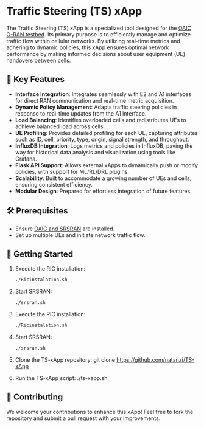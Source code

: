 # Traffic Steering (TS) xApp

The Traffic Steering (TS) xApp is a specialized tool designed for the [OAIC O-RAN testbed](https://www.openaicellular.org/). Its primary purpose is to efficiently manage and optimize traffic flow within cellular networks. By utilizing real-time metrics and adhering to dynamic policies, this xApp ensures optimal network performance by making informed decisions about user equipment (UE) handovers between cells.

## 🌟 Key Features

- **Interface Integration**: Integrates seamlessly with E2 and A1 interfaces for direct RAN communication and real-time metric acquisition.
- **Dynamic Policy Management**: Adapts traffic steering policies in response to real-time updates from the A1 interface.
- **Load Balancing**: Identifies overloaded cells and redistributes UEs to achieve balanced load across cells.
- **UE Profiling**: Provides detailed profiling for each UE, capturing attributes such as ID, cell, priority, type, origin, signal strength, and throughput.
- **InfluxDB Integration**: Logs metrics and policies in InfluxDB, paving the way for historical data analysis and visualization using tools like Grafana.
- **Flask API Support**: Allows external xApps to dynamically push or modify policies, with support for ML/RL/DRL plugins.
- **Scalability**: Built to accommodate a growing number of UEs and cells, ensuring consistent efficiency.
- **Modular Design**: Prepared for effortless integration of future features.

## 🛠 Prerequisites

- Ensure [OAIC and SRSRAN](https://openaicellular.github.io/oaic/) are installed.
- Set up multiple UEs and initiate network traffic flow.

## 🚀 Getting Started

1. Execute the RIC installation:
   ```bash
   ./Ricinstalation.sh
2. Start SRSRAN:
   ```bash
   ./srsran.sh
3. Execute the RIC installation:
   ```bash
   ./Ricinstalation.sh
4. Start SRSRAN:
   ```bash
   ./srsran.sh   
   
5. Clone the TS-xApp repository:
   git clone https://github.com/natanzi/TS-xApp
   
6. Run the TS-xApp script:
./ts-xapp.sh

## 🤝 Contributing
We welcome your contributions to enhance this xApp! Feel free to fork the repository and submit a pull request with your improvements.
